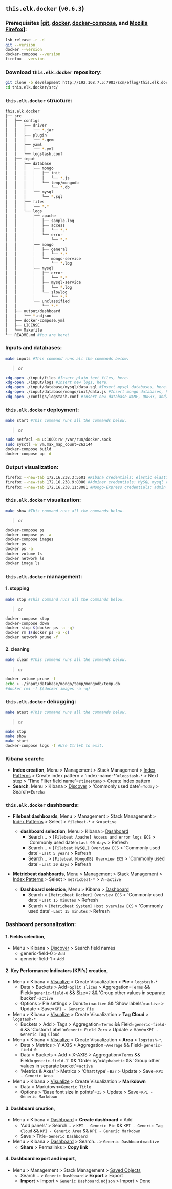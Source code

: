## **`this.elk.docker` (`v0.6.3`)** 

### **Prerequisites [[git](https://git-scm.com/downloads/), [docker](https://docs.docker.com/engine/install/ubuntu/), [docker-compose](https://docs.docker.com/compose/install/), and [Mozilla Firefox](https://www.mozilla.org/en-US/firefox/linux/)]:**
```sh
lsb_release -r -d
git --version
docker --version
docker-compose --version
firefox --version
```

### **Download `this.elk.docker` repository:** 
```sh
git clone -b development http://192.168.7.5:7983/scm/eflog/this.elk.docker.git 
cd this.elk.docker/src/
```

### **`this.elk.docker` structure:**	
```sh
this.elk.docker
├── src
│   ├── configs
│   │   ├── driver
│   │   │   └── *.jar
│   │   ├── plugin
│   │   │   └── *.gem
│   │   ├── yaml
│   │   │   └── *.yml
│   │   └── logstash.conf
│   ├── input
│   │   ├── database
│   │   │   ├── mongo
│   │   │   │   ├── init
│   │   │   │   │   └── *.js
│   │   │   │   └── temp/mongodb
│   │   │   │       └── *.db
│   │   │   └── mysql
│   │   │       └── *.sql
│   │   ├── files
│   │   │   └── *.*
│   │   └── logs
│   │       ├── apache
│   │       │   ├── sample.log
│   │       │   ├── access
│   │       │   │   └── *.*
│   │       │   └── error
│   │       │       └── *.*
│   │       ├── mongo
│   │       │   ├── general
│   │       │   │   └── *.*
│   │       │   └── mongo-service
│   │       │       └── *.log
│   │       ├── mysql	
│   │       │   ├── error
│   │       │   │   └── *.*
│   │       │   ├── mysql-service
│   │       │   │   └── *.log
│   │       │   └── slowlog
│   │       │       └── *.*
│   │       └── unclassified
│   │           └── *.*
│   ├── output/dashboard
│   │   └── *.ndjson
│   ├── docker-compose.yml
│   ├── LICENSE
│   └── Makefile
└── README.md #You are here!
```

### **Inputs and databases:**
```sh
make inputs #This command runs all the commands below.
```
> *or*
```sh
xdg-open ./input/files #Insert plain text files, here.
xdg-open ./input/logs #Insert new logs, here.
xdg-open ./input/database/mysql/data.sql #Insert mysql databases, here.
xdg-open ./input/database/mongo/init/data.js #Insert mongo databases, here.
xdg-open ./configs/logstash.conf #Insert new database NAME, QUERY, and/or COLLECTION, here.
```

### **`this.elk.docker` deployment:**
```sh
make start #This command runs all the commands below.
```
> *or*
```sh
sudo setfacl -m u:1000:rw /var/run/docker.sock
sudo sysctl -w vm.max_map_count=262144
docker-compose build
docker-compose up -d
```

### **Output visualization:**
```sh
firefox --new-tab 172.16.238.3:5601 #Kibana credentials: elastic elastic
firefox --new-tab 172.16.238.9:8080 #Adminer credentials: MySQL mysql root root users
firefox --new-tab 172.16.238.11:8081 #Mongo-Express credentials: admin admin
```

### **`this.elk.docker` visualization:**
```sh
make show #This command runs all the commands below.
```
> *or*
```sh
docker-compose ps 
docker-compose ps -a
docker-compose images
docker ps
docker ps -a
docker volume ls
docker network ls
docker image ls
```

### **`this.elk.docker` management:**
#### **1. stopping**
```sh
make stop #This command runs all the commands below.
```
> *or*
```sh
docker-compose stop
docker-compose down
docker stop $(docker ps -a -q) 
docker rm $(docker ps -a -q)
docker network prune -f
```
#### **2. cleaning**
```sh
make clean #This command runs all the commands below.
```
> *or*
```sh
docker volume prune -f
echo > ./input/database/mongo/temp/mongodb/temp.db
#docker rmi -f $(docker images -a -q)
```

### **`this.elk.docker` debugging:**
```sh
make atest #This command runs all the commands below.
```
> *or*
```sh
make stop
make show
make start
docker-compose logs -f #Use Ctrl+C to exit.
```

### **Kibana search:**
* **Index creation**, Menu > Management > Stack Management > [Index Patterns](http://172.16.238.3:5601/app/kibana#/management/kibana/index_patterns) > Create index pattern > 'index-name-*'=`logstash-*` > Next step > 'Time Filter field name'=`@timestamp` > Create index pattern
* **Search**, Menu > Kibana > [Discover](http://172.16.238.3:5601/app/kibana#/discover) > 'Commonly used date'=`Today` > Search=`Eureka`

### **`this.elk.docker` dashboards:**
* **Filebeat dashboards**, Menu > Management > Stack Management > [Index Patterns](http://172.16.238.3:5601/app/kibana#/management/kibana/index_patterns) > Select > `filebeat-*` > ✰=`active`
	* **dashboard selection**, Menu > Kibana > [Dashboard](http://172.16.238.3:5601/app/kibana#/dashboards)
		* Search... > `[Filebeat Apache] Access and error logs ECS` > 'Commonly used date'=`Last 90 days` > Refresh
		* Search... > `[Filebeat MySQL] Overview ECS` > 'Commonly used date'=`Last 5 years` > Refresh
		* Search... > `[Filebeat MongoDB] Overview ECS` > 'Commonly used date'=`Last 30 days` > Refresh

* **Metricbeat dashboards**, Menu > Management > Stack Management > [Index Patterns](http://172.16.238.3:5601/app/kibana#/management/kibana/index_patterns) > Select > `metricbeat-*` > ✰=`active`
	* **Dashboard selection**, Menu > Kibana > [Dashboard](http://172.16.238.3:5601/app/kibana#/dashboards)
		* Search > `[Metricbeat Docker] Overview ECS` > 'Commonly used date'=`Last 15 minutes` > Refresh
		* Search > `[Metricbeat System] Host overview ECS` > 'Commonly used date'=`Last 15 minutes` > Refresh

### **Dashboard personalization:**
#### **1. Fields selection**,
* Menu > Kibana > [Discover](http://172.16.238.3:5601/app/kibana#/discover) > Search field names
	* generic-field-0 > `Add`
	* generic-field-1 > `Add`

#### **2. Key Performance Indicators (KPI's) creation**,	
* Menu > Kibana > [Visualize](http://172.16.238.3:5601/app/kibana#/visualize) > Create Visualization > **Pie** > `logstash-*`
	* Data > Buckets > Add=`Split slices` > Aggregation=`Terms` && Field=`generic-field-0` && Size=`7` && 'Group other values in separate bucket'=`active` 
	* Options > Pie settings > Donut=`inactive` && 'Show labels'=`active` > Update > Save=`KPI - Generic Pie`
* Menu > Kibana > [Visualize](http://172.16.238.3:5601/app/kibana#/visualize) > Create Visualization > **Tag Cloud** >  `logstash-*`
	* Buckets > Add > Tags > Aggregation=`Terms` && Field=`generic-field-0` && 'Custom Label'=`Generic Field Zero` > Update > Save=`KPI - Generic Tag Cloud`
* Menu > Kibana > [Visualize](http://172.16.238.3:5601/app/kibana#/visualize) > Create Visualization > **Area** > `logstash-*`,
	* Data > Metrics > Y-AXIS > Aggregation=`Average` && Field=`generic-field-0`
	* Data > Buckets > Add > X-AXIS > Aggregation=`Terms` && Field=`generic-field-1`' && 'Order by'=`Alphabetic` && 'Group other values in separate bucket'=`active`
	* 'Metrics & Axes' > Metrics > 'Chart type'=`Bar` > Update > Save=`KPI - Generic Area`
* Menu > Kibana > [Visualize](http://172.16.238.3:5601/app/kibana#/visualize) > Create Visualization > **Markdown**
	* Data > Markdown=`Generic Title`
	* Options > 'Base font size in points'=`35` > Update > Save=`KPI - Generic Markdown`
	
#### **3. Dashboard creation**, 
* Menu > Kibana > [Dashboard](http://172.16.238.3:5601/app/kibana#/dashboards) > **Create dashboard** > Add
	* 'Add panels' > Search... > `KPI - Generic Pie` && `KPI - Generic Tag Cloud` && `KPI - Generic Area` && `KPI - Generic Markdown`
	* Save > Title=`Generic Dashboard`
* Menu > Kibana > [Dashboard](http://172.16.238.3:5601/app/kibana#/dashboards) > Search... > `Generic Dashboard`=`active`
	* **Share** > Permalinks > **Copy link**

#### **4. Dashboard export and import**, 
* Menu > Management > Stack Management >  [Saved Objects](http://172.16.238.3:5601/app/kibana#/management/kibana/objects)
	* Search... > `Generic Dashboard` > **Export** > Export
	* **Import** > Import > `Generic Dashboard.ndjson` > Import > Done

